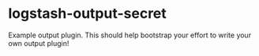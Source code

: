 # logstash-output-secret
Example output plugin. This should help bootstrap your effort to write your own output plugin!
